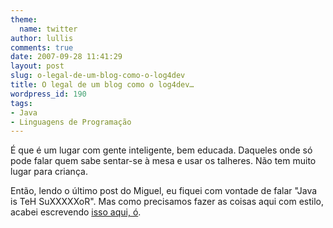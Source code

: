 ```yaml
---
theme:
  name: twitter
author: lullis
comments: true
date: 2007-09-28 11:41:29
layout: post
slug: o-legal-de-um-blog-como-o-log4dev
title: O legal de um blog como o log4dev…
wordpress_id: 190
tags:
- Java
- Linguagens de Programação
---
```


É que é um lugar com gente inteligente, bem educada. Daqueles onde só pode falar quem sabe sentar-se à mesa e usar os talheres. Não tem muito lugar para criança.

Então,  lendo o último post do Miguel, eu fiquei com vontade de falar "Java is TeH SuXXXXXoR". Mas como precisamos fazer as coisas aqui com estilo, acabei escrevendo [isso aqui, ó](http://log4dev.com/2007/09/27/viva-a-diversidade/#comment-4001).
